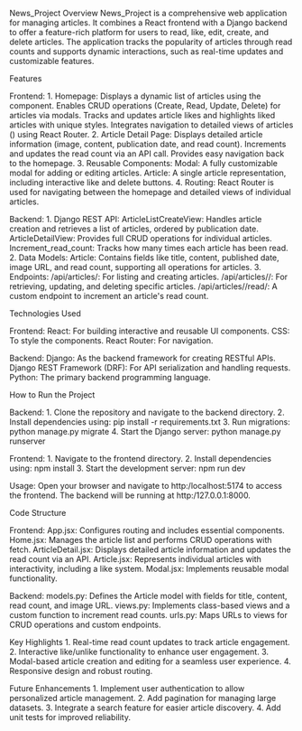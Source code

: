 News_Project
Overview
News_Project is a comprehensive web application for managing articles. It combines a React frontend with a Django backend to offer a feature-rich platform for users to read, like, edit, create, and delete articles. The application tracks the popularity of articles through read counts and supports dynamic interactions, such as real-time updates and customizable features.

Features

Frontend:
    1. Homepage: 
        Displays a dynamic list of articles using the  component.
        Enables CRUD operations (Create, Read, Update, Delete) for articles via modals.
        Tracks and updates article likes and highlights liked articles with unique styles.
        Integrates navigation to detailed views of articles () using React Router.
    2. Article Detail Page:
        Displays detailed article information (image, content, publication date, and read count).
        Increments and updates the read count via an API call.
        Provides easy navigation back to the homepage.
    3. Reusable Components:
        Modal: A fully customizable modal for adding or editing articles.
        Article: A single article representation, including interactive like and delete buttons.
    4. Routing:
        React Router is used for navigating between the homepage and detailed views of individual articles.

Backend:
    1. Django REST API:
        ArticleListCreateView: Handles article creation and retrieves a list of articles, ordered by publication date.
        ArticleDetailView: Provides full CRUD operations for individual articles.
        Increment_read_count: Tracks how many times each article has been read.
    2. Data Models:
        Article:  Contains fields like title, content, published date, image URL, and read count, supporting all operations for articles.
    3. Endpoints: 
        /api/articles/: For listing and creating articles.
        /api/articles/<id>/: For retrieving, updating, and deleting specific articles.
        /api/articles/<id>/read/: A custom endpoint to increment an article's read count.

Technologies Used

Frontend:
    React: For building interactive and reusable UI components.
    CSS: To style the components.
    React Router: For navigation.

Backend:
    Django: As the backend framework for creating RESTful APIs.
    Django REST Framework (DRF): For API serialization and handling requests.
    Python: The primary backend programming language.

How to Run the Project

Backend:
    1. Clone the repository and navigate to the backend directory.
    2. Install dependencies using:
        pip install -r requirements.txt
    3. Run migrations:
        python manage.py migrate
    4. Start the Django server:
        python manage.py runserver

Frontend:
    1. Navigate to the frontend directory.
    2. Install dependencies using:
        npm install
    3. Start the development server:
        npm run dev

Usage: 
    Open your browser and navigate to http:/localhost:5174 to access the frontend.
    The backend will be running at http:/127.0.0.1:8000.

Code Structure

Frontend:
    App.jsx:
        Configures routing and includes essential components.
    Home.jsx:
        Manages the article list and performs CRUD operations with fetch.
    ArticleDetail.jsx:
        Displays detailed article information and updates the read count via an API.
    Article.jsx:
        Represents individual articles with interactivity, including a like system.
    Modal.jsx:
        Implements reusable modal functionality.

Backend:
    models.py:
        Defines the Article model with fields for title, content, read count, and image URL.
    views.py:
        Implements class-based views and a custom function to increment read counts.
    urls.py:
        Maps URLs to views for CRUD operations and custom endpoints.

Key Highlights
    1. Real-time read count updates to track article engagement.
    2. Interactive like/unlike functionality to enhance user engagement.
    3. Modal-based article creation and editing for a seamless user experience.
    4. Responsive design and robust routing.

Future Enhancements
    1. Implement user authentication to allow personalized article management.
    2. Add pagination for managing large datasets.
    3. Integrate a search feature for easier article discovery.
    4. Add unit tests for improved reliability.








       





